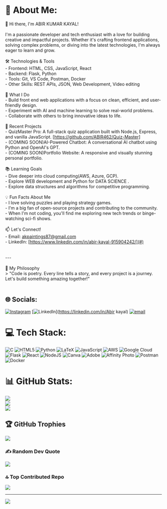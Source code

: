 # 💫 About Me:
👋 Hi there, I'm ABIR KUMAR KAYAL!<br><br>I'm a passionate developer and tech enthusiast with a love for building creative and impactful projects. Whether it's crafting frontend applications, solving complex problems, or diving into the latest technologies, I'm always eager to learn and grow.<br><br>🛠️ Technologies & Tools<br>- Frontend: HTML, CSS, JavaScript, React<br>- Backend:  Flask, Python<br>- Tools: Git, VS Code, Postman, Docker<br>- Other Skills: REST APIs, JSON, Web Development, Video editing<br><br>🌟 What I Do<br>- Build front end web applications with a focus on clean, efficient, and user-friendly design.<br>- Experiment with AI and machine learning to solve real-world problems.<br>- Collaborate with others to bring innovative ideas to life.<br><br>🚀 Recent Projects<br>- QuizMaster Pro: A full-stack quiz application built with Node.js, Express, and vanilla JavaScript. [https://github.com/ABIR462/Quiz-Master]<br>- (COMING SOON)AI-Powered Chatbot: A conversational AI chatbot using Python and OpenAI's GPT. <br>- (COMING SOON)Portfolio Website: A responsive and visually stunning personal portfolio.<br><br> 📚 Learning Goals<br>- Dive deeper into cloud computing(AWS, Azure, GCP).<br>- Explore WEB development and Python for DATA SCIENCE .<br>- Explore data structures and algorithms for competitive programming.<br><br>💡 Fun Facts About Me<br>- I love solving puzzles and playing strategy games.<br>- I'm a big fan of open-source projects and contributing to the community.<br>- When I'm not coding, you'll find me exploring new tech trends or binge-watching sci-fi shows.<br><br> 📫 Let's Connect!<br>- Email: [akpaintings87@gmail.com](#)<br>- LinkedIn: [https://www.linkedin.com/in/abir-kayal-915904242/](#)<br><br><br>---<br><br>🎯 My Philosophy<br>> "Code is poetry. Every line tells a story, and every project is a journey. Let's build something amazing together!"<br><br>


## 🌐 Socials:
[![Instagram](https://img.shields.io/badge/Instagram-%23E4405F.svg?logo=Instagram&logoColor=white)](https://instagram.com/abir.kayal) [![LinkedIn](https://img.shields.io/badge/LinkedIn-%230077B5.svg?logo=linkedin&logoColor=white)](https://linkedin.com/in/Abir kayal) [![email](https://img.shields.io/badge/Email-D14836?logo=gmail&logoColor=white)](mailto:akpaintings87@gmail.com) 

# 💻 Tech Stack:
![C](https://img.shields.io/badge/c-%2300599C.svg?style=plastic&logo=c&logoColor=white) ![HTML5](https://img.shields.io/badge/html5-%23E34F26.svg?style=plastic&logo=html5&logoColor=white) ![Python](https://img.shields.io/badge/python-3670A0?style=plastic&logo=python&logoColor=ffdd54) ![LaTeX](https://img.shields.io/badge/latex-%23008080.svg?style=plastic&logo=latex&logoColor=white) ![JavaScript](https://img.shields.io/badge/javascript-%23323330.svg?style=plastic&logo=javascript&logoColor=%23F7DF1E) ![AWS](https://img.shields.io/badge/AWS-%23FF9900.svg?style=plastic&logo=amazon-aws&logoColor=white) ![Google Cloud](https://img.shields.io/badge/GoogleCloud-%234285F4.svg?style=plastic&logo=google-cloud&logoColor=white) ![Flask](https://img.shields.io/badge/flask-%23000.svg?style=plastic&logo=flask&logoColor=white) ![React](https://img.shields.io/badge/react-%2320232a.svg?style=plastic&logo=react&logoColor=%2361DAFB) ![NodeJS](https://img.shields.io/badge/node.js-6DA55F?style=plastic&logo=node.js&logoColor=white) ![Canva](https://img.shields.io/badge/Canva-%2300C4CC.svg?style=plastic&logo=Canva&logoColor=white) ![Adobe](https://img.shields.io/badge/adobe-%23FF0000.svg?style=plastic&logo=adobe&logoColor=white) ![Affinity Photo](https://img.shields.io/badge/affinityphoto-%237E4DD2.svg?style=plastic&logo=affinity-photo&logoColor=white) ![Postman](https://img.shields.io/badge/Postman-FF6C37?style=plastic&logo=postman&logoColor=white) ![Docker](https://img.shields.io/badge/docker-%230db7ed.svg?style=plastic&logo=docker&logoColor=white)
# 📊 GitHub Stats:
![](https://github-readme-stats.vercel.app/api?username=Abir462&theme=react&hide_border=false&include_all_commits=true&count_private=false)<br/>
![](https://nirzak-streak-stats.vercel.app/?user=Abir462&theme=react&hide_border=false)<br/>
![](https://github-readme-stats.vercel.app/api/top-langs/?username=Abir462&theme=react&hide_border=false&include_all_commits=true&count_private=false&layout=compact)

## 🏆 GitHub Trophies
![](https://github-profile-trophy.vercel.app/?username=Abir462&theme=radical&no-frame=false&no-bg=false&margin-w=4)

### ✍️ Random Dev Quote
![](https://quotes-github-readme.vercel.app/api?type=horizontal&theme=radical)

### 🔝 Top Contributed Repo
![](https://github-contributor-stats.vercel.app/api?username=Abir462&limit=5&theme=dark&combine_all_yearly_contributions=true)

---
[![](https://visitcount.itsvg.in/api?id=Abir462&icon=0&color=6)](https://visitcount.itsvg.in)

<!-- Proudly created with GPRM ( https://gprm.itsvg.in ) -->
